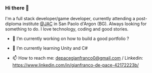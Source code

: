 ### Hi there 👋

I'm a full stack developer/game developer, currently attending a post-diploma institute [@JAC](https://jac-its.it/en/) in San Paolo d'Argon (BG).
Always looking for something to do. 
I love technology, coding and good stories.


- 🔭 I’m currently working on how to build a good portfolio ?
- 🌱 I’m currently learning Unity and C#


- 📫 How to reach me: depacegianfranco0@gmail.com / Linkedin: https://www.linkedin.com/in/gianfranco-de-pace-42172223b/


